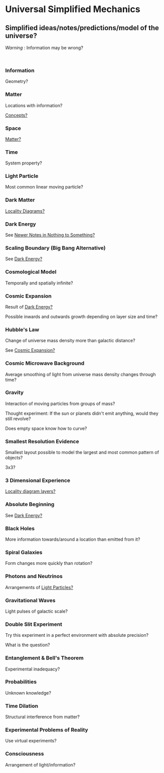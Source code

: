 # Universal Simplified Mechanics

## Simplified ideas/notes/predictions/model of the universe?

*Warning* : Information may be wrong?

<br/>

### Information

Geometry?

### Matter

Locations with information?

[Concepts?](https://github.com/tboie/universal_phreak_generator?tab=readme-ov-file#system-mechanics-visualization)

### Space

[Matter?](#matter)

### Time

System property?

### Light Particle

Most common linear moving particle?

### Dark Matter

[Locality Diagrams?](https://github.com/tboie/universal_phreak_generator?tab=readme-ov-file#system-mechanics-visualization)

### Dark Energy

See [Newer Notes in Nothing to Something?](https://github.com/tboie/universal_phreak_generator?tab=readme-ov-file#newer-notes)

### Scaling Boundary (Big Bang Alternative)

See [Dark Energy?](#dark-energy)

### Cosmological Model

Temporally and spatially infinite?

### Cosmic Expansion

Result of [Dark Energy?](#dark-energy)

Possible inwards and outwards growth depending on layer size and time?

### Hubble's Law

Change of universe mass density more than galactic distance?

See [Cosmic Expansion?](#cosmic-expansion)

### Cosmic Microwave Background

Average smoothing of light from universe mass density changes through time?

### Gravity

Interaction of moving particles from groups of mass?

Thought experiment: If the sun or planets didn't emit anything, would they still revolve?

Does empty space know how to curve?

### Smallest Resolution Evidence

Smallest layout possible to model the largest and most common pattern of objects?

3x3?

### 3 Dimensional Experience

[Locality diagram layers?](https://github.com/tboie/universal_phreak_generator?tab=readme-ov-file#system-mechanics-visualization)

### Absolute Beginning

See [Dark Energy?](#dark-energy)

### Black Holes

More information towards/around a location than emitted from it?

### Spiral Galaxies

Form changes more quickly than rotation?

### Photons and Neutrinos

Arrangements of [Light Particles?](#light-particle)

### Gravitational Waves

Light pulses of galactic scale?

### Double Slit Experiment

Try this experiment in a perfect environment with absolute precision?

What is the question?

### Entanglement & Bell's Theorem

Experimental inadequacy?

### Probabilities

Unknown knowledge?

### Time Dilation

Structural interference from matter?

### Experimental Problems of Reality

Use virtual experiments?

### Consciousness

Arrangement of light/information?
